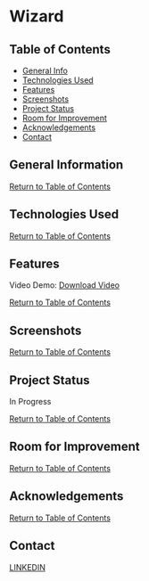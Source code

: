 # Wizard
## Table of Contents
* [General Info](#general-information)
* [Technologies Used](#technologies-used)
* [Features](#features)
* [Screenshots](#screenshots)
* [Project Status](#project-status)
* [Room for Improvement](#room-for-improvement)
* [Acknowledgements](#acknowledgements)
* [Contact](#contact)

## General Information


[Return to Table of Contents](#table-of-contents)

## Technologies Used

[Return to Table of Contents](#table-of-contents)

## Features
Video Demo:
[Download Video](wizard.mp4)

[Return to Table of Contents](#table-of-contents)

## Screenshots


[Return to Table of Contents](#table-of-contents)

## Project Status
In Progress

[Return to Table of Contents](#table-of-contents)

## Room for Improvement

[Return to Table of Contents](#table-of-contents)

## Acknowledgements


[Return to Table of Contents](#table-of-contents)

## Contact
[LINKEDIN](https://www.linkedin.com/in/joshua-bliek/)